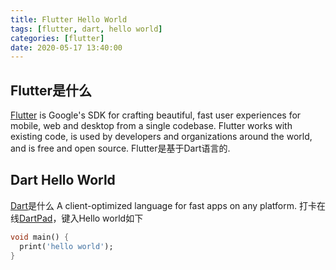 ```yaml
---
title: Flutter Hello World
tags: [flutter, dart, hello world] 
categories: [flutter]
date: 2020-05-17 13:40:00
---
```

## Flutter是什么
[Flutter](https://github.com/flutter/flutter) is Google's SDK for crafting beautiful, fast user experiences for mobile, web and desktop from a single codebase. Flutter works with existing code, is used by developers and organizations around the world, and is free and open source.
Flutter是基于Dart语言的.
## Dart Hello World
[Dart](https://github.com/dart-lang/sdk)是什么
A client-optimized language for fast apps on any platform.
打卡在线[DartPad]()，键入Hello world如下
``` dart
void main() {
  print('hello world');
}
```
<!--stackedit_data:
eyJoaXN0b3J5IjpbMzE5ODEzNDgyLC0zMzU5OTAzOTZdfQ==
-->